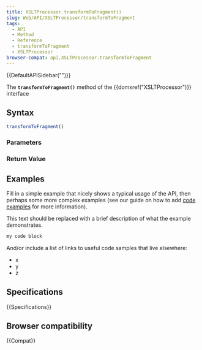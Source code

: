 ```yaml
---
title: XSLTProcessor.transformToFragment()
slug: Web/API/XSLTProcessor/transformToFragment
tags:
  - API
  - Method
  - Reference
  - transformToFragment
  - XSLTProcessor
browser-compat: api.XSLTProcessor.transformToFragment
---
```

{{DefaultAPISidebar("")}}

The **`transformToFragment()`** method of the {{domxref("XSLTProcessor")}} interface 

## Syntax

```js
transformToFragment()
```

### Parameters



### Return Value



## Examples

Fill in a simple example that nicely shows a typical usage of the API, then perhaps some more complex examples (see our guide on how to add [code examples](/en-US/docs/MDN/Contribute/Structures/Code_examples) for more information).

This text should be replaced with a brief description of what the example demonstrates.

```js
my code block
```

And/or include a list of links to useful code samples that live elsewhere:

*   x
*   y
*   z

## Specifications

{{Specifications}}

## Browser compatibility

{{Compat}}

